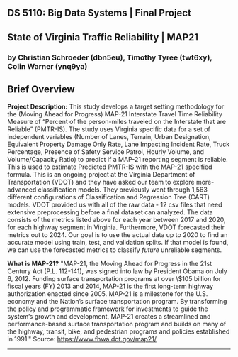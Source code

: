 ## **DS 5110: Big Data Systems | Final Project**
## **State of Virginia Traffic Reliability | MAP21**

### by Christian Schroeder (dbn5eu), Timothy Tyree (twt6xy), Colin Warner (ynq9ya)

## **Brief Overview**

**Project Description:** This study develops a target setting methodology for the (Moving Ahead for Progress) MAP-21 Interstate Travel Time Reliability Measure of “Percent of the person-miles traveled on the Interstate that are Reliable” (PMTR-IS). The study uses Virginia specific data for a set of independent variables (Number of Lanes, Terrain, Urban Designation, Equivalent Property Damage Only Rate, Lane Impacting Incident Rate, Truck Percentage, Presence of Safety Service Patrol, Hourly Volume, and Volume/Capacity Ratio) to predict if a MAP-21 reporting segment is reliable. This is used to estimate Predicted PMTR-IS with the MAP-21 specified formula. This is an ongoing project at the Virginia Department of Transportation (VDOT) and they have asked our team to explore more-advanced classification models. They previously went through 1,563 different configurations of Classification and Regression Tree (CART) models. VDOT provided us with all of the raw data - 12 csv files that need extensive preprocessing before a final dataset can analyzed. The data consists of the metrics listed above for each year between 2017 and 2020, for each highway segment in Virginia. Furthermore, VDOT forecasted their metrics out to 2024. Our goal is to use the actual data up to 2020 to find an accurate model using train, test, and validation splits. If that model is found, we can use the forecasted metrics to classify *future* unreliable segments.

**What is MAP-21?** "MAP-21, the Moving Ahead for Progress in the 21st Century Act (P.L. 112-141), was signed into law by President Obama on July 6, 2012. Funding surface transportation programs at over \\$105 billion for fiscal years (FY) 2013 and 2014, MAP-21 is the first long-term highway authorization enacted since 2005. MAP-21 is a milestone for the U.S. economy and the Nation’s surface transportation program. By transforming the policy and programmatic framework for investments to guide the system’s growth and development, MAP-21 creates a streamlined and performance-based surface transportation program and builds on many of the highway, transit, bike, and pedestrian programs and policies established in 1991." Source: https://www.fhwa.dot.gov/map21/

---
